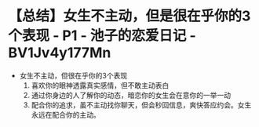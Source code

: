 # 【总结】女生不主动，但是很在乎你的3个表现 - P1 - 池子的恋爱日记 - BV1Jv4y177Mn

-   女生不主动，但很在乎你的3个表现
    1.  喜欢你的眼神透露真实感情，但不敢主动表白
    2.  通过你身边的人了解你的动态，暗恋你的女生会在意你的一举一动
    3.  配合你的追求，虽不主动找你聊天，但会秒回信息，爽快答应约会。女生永远在配合你的主动。